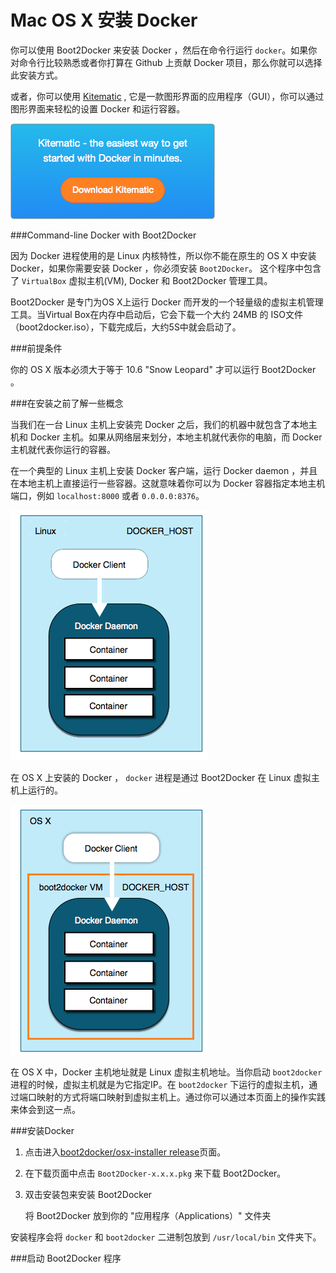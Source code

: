 Mac OS X 安装 Docker
===

 你可以使用 Boot2Docker 来安装 Docker ，然后在命令行运行 `docker`。如果你对命令行比较熟悉或者你打算在 Github 上贡献 Docker 项目，那么你就可以选择此安装方式。
 
 或者，你可以使用 [Kitematic](https://kitematic.com/) , 它是一款图形界面的应用程序（GUI），你可以通过图形界面来轻松的设置 Docker 和运行容器。
 
 <a id="graphic" href="https://kitematic.com/" target="_blank"><img
src="../images/kitematic.png" alt="Download Kitematic"></a>

###Command-line Docker with Boot2Docker

因为 Docker 进程使用的是 Linux 内核特性，所以你不能在原生的 OS X 中安装 Docker，如果你需要安装 Docker ，你必须安装 `Boot2Docker`。 这个程序中包含了 `VirtualBox` 虚拟主机(VM), Docker 和 Boot2Docker 管理工具。

Boot2Docker 是专门为OS X上运行 Docker 而开发的一个轻量级的虚拟主机管理工具。当Virtual Box在内存中启动后，它会下载一个大约 24MB 的 ISO文件（boot2docker.iso），下载完成后，大约5S中就会启动了。

###前提条件

你的 OS X 版本必须大于等于 10.6 "Snow Leopard" 才可以运行 Boot2Docker 。

###在安装之前了解一些概念

当我们在一台 Linux 主机上安装完 Docker 之后，我们的机器中就包含了本地主机和 Docker 主机。如果从网络层来划分，本地主机就代表你的电脑，而 Docker 主机就代表你运行的容器。

在一个典型的 Linux 主机上安装 Docker 客户端，运行 Docker daemon ，并且在本地主机上直接运行一些容器。这就意味着你可以为 Docker 容器指定本地主机端口，例如 `localhost:8000` 或者 `0.0.0.0:8376`。

![linux_docker_host](../images/linux_docker_host.png)

在 OS X 上安装的 Docker ， `docker` 进程是通过 Boot2Docker 在 Linux 虚拟主机上运行的。

![mac_docker_host](../images/mac_docker_host.png)

在 OS X 中，Docker 主机地址就是 Linux 虚拟主机地址。当你启动 `boot2docker` 进程的时候，虚拟主机就是为它指定IP。在 `boot2docker` 下运行的虚拟主机，通过端口映射的方式将端口映射到虚拟主机上。通过你可以通过本页面上的操作实践来体会到这一点。

###安装Docker

1. 点击进入[boot2docker/osx-installer release](https://github.com/boot2docker/osx-installer/releases/latest)页面。

2. 在下载页面中点击 `Boot2Docker-x.x.x.pkg` 来下载 Boot2Docker。

3. 双击安装包来安装 Boot2Docker

	将 Boot2Docker 放到你的 "应用程序（Applications）" 文件夹
	
安装程序会将 `docker` 和 `boot2docker` 二进制包放到 `/usr/local/bin` 文件夹下。

###启动 Boot2Docker 程序


